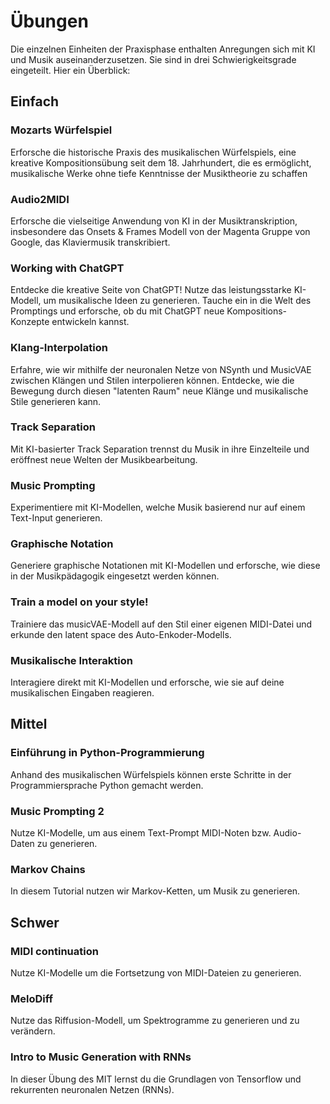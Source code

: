 # Übungen

Die einzelnen Einheiten der Praxisphase enthalten Anregungen sich mit KI und Musik auseinanderzusetzen. Sie sind in drei Schwierigkeitsgrade eingeteilt. Hier ein Überblick:

## Einfach

### Mozarts Würfelspiel

Erforsche die historische Praxis des musikalischen Würfelspiels, eine kreative Kompositionsübung seit dem 18. Jahrhundert, die es ermöglicht, musikalische Werke ohne tiefe Kenntnisse der Musiktheorie zu schaffen

### Audio2MIDI

Erforsche die vielseitige Anwendung von KI in der Musiktranskription, insbesondere das Onsets & Frames Modell von der Magenta Gruppe von Google, das Klaviermusik transkribiert.

### Working with ChatGPT

Entdecke die kreative Seite von ChatGPT! Nutze das leistungsstarke KI-Modell, um musikalische Ideen zu generieren. Tauche ein in die Welt des Promptings und erforsche, ob du mit ChatGPT neue Kompositions-Konzepte entwickeln kannst.


### Klang-Interpolation

Erfahre, wie wir mithilfe der neuronalen Netze von NSynth und MusicVAE zwischen Klängen und Stilen interpolieren können. Entdecke, wie die Bewegung durch diesen "latenten Raum" neue Klänge und musikalische Stile generieren kann.

### Track Separation
Mit KI-basierter Track Separation trennst du Musik in ihre Einzelteile und eröffnest neue Welten der Musikbearbeitung.

### Music Prompting 
Experimentiere mit KI-Modellen, welche Musik basierend nur auf einem Text-Input generieren.

### Graphische Notation
Generiere graphische Notationen mit KI-Modellen und erforsche, wie diese in der Musikpädagogik eingesetzt werden können.

### Train a model on your style!
Trainiere das musicVAE-Modell auf den Stil einer eigenen MIDI-Datei und erkunde den latent space des Auto-Enkoder-Modells.

### Musikalische Interaktion
Interagiere direkt mit KI-Modellen und erforsche, wie sie auf deine musikalischen Eingaben reagieren.

## Mittel

### Einführung in Python-Programmierung
Anhand des musikalischen Würfelspiels können erste Schritte in der Programmiersprache Python gemacht werden.

### Music Prompting 2
Nutze KI-Modelle, um aus einem Text-Prompt MIDI-Noten bzw. Audio-Daten zu generieren.

### Markov Chains
In diesem Tutorial nutzen wir Markov-Ketten, um Musik zu generieren.


## Schwer

### MIDI continuation
Nutze KI-Modelle um die Fortsetzung von MIDI-Dateien zu generieren.

### MeloDiff

Nutze das Riffusion-Modell, um Spektrogramme zu generieren und zu verändern.

### Intro to Music Generation with RNNs
In dieser Übung des MIT lernst du die Grundlagen von Tensorflow und rekurrenten neuronalen Netzen (RNNs).

